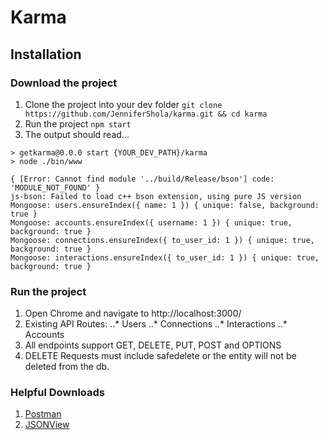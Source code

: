 # Karma

## Installation
### Download the project
1. Clone the project into your dev folder 
`git clone https://github.com/JenniferShola/karma.git && cd karma`
2. Run the project 
`npm start`
3. The output should read...
```
> getkarma@0.0.0 start {YOUR_DEV_PATH}/karma
> node ./bin/www

{ [Error: Cannot find module '../build/Release/bson'] code: 'MODULE_NOT_FOUND' }
js-bson: Failed to load c++ bson extension, using pure JS version
Mongoose: users.ensureIndex({ name: 1 }) { unique: false, background: true }  
Mongoose: accounts.ensureIndex({ username: 1 }) { unique: true, background: true }  
Mongoose: connections.ensureIndex({ to_user_id: 1 }) { unique: true, background: true }  
Mongoose: interactions.ensureIndex({ to_user_id: 1 }) { unique: true, background: true }  
```
### Run the project
1. Open Chrome and navigate to http://localhost:3000/
2. Existing API Routes:
..* Users
..* Connections
..* Interactions
..* Accounts
3. All endpoints support GET, DELETE, PUT, POST and OPTIONS
4. DELETE Requests must include safedelete or the entity will not be deleted from the db.

### Helpful Downloads 
1. [Postman](https://chrome.google.com/webstore/detail/postman/fhbjgbiflinjbdggehcddcbncdddomop?hl=en)
2. [JSONView](https://chrome.google.com/webstore/detail/jsonview/chklaanhfefbnpoihckbnefhakgolnmc?hl=en)

